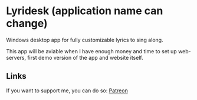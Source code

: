 # Lyridesk (application name can change)
Windows desktop app for fully customizable lyrics to sing along.

This app will be aviable when I have enough money and time to set up web-servers, first demo version of the app and website itself.
## Links
If you want to support me, you can do so: 
[Patreon](https://patreon.com/desktop_lyrics_from_spotify_app?utm_medium=unknown&utm_source=join_link&utm_campaign=creatorshare_creator&utm_content=copyLink)
